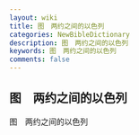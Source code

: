 ```yaml
---
layout: wiki
title: 图　两约之间的以色列
categories: NewBibleDictionary
description: 图　两约之间的以色列
keywords: 图　两约之间的以色列
comments: false
---
```


## 图　两约之间的以色列



图　两约之间的以色列







